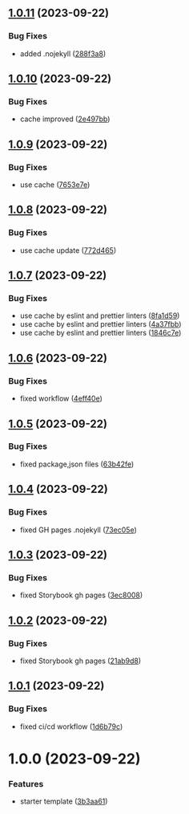 ## [1.0.11](https://github.com/gavrya/ts_react_vite_npm_lib_template/compare/v1.0.10...v1.0.11) (2023-09-22)


### Bug Fixes

* added .nojekyll ([288f3a8](https://github.com/gavrya/ts_react_vite_npm_lib_template/commit/288f3a879f2ba4219aaa4469e23d276ddb7b50e6))

## [1.0.10](https://github.com/gavrya/ts_react_vite_npm_lib_template/compare/v1.0.9...v1.0.10) (2023-09-22)


### Bug Fixes

* cache improved ([2e497bb](https://github.com/gavrya/ts_react_vite_npm_lib_template/commit/2e497bb93f4c67cfcdce0c03ae6c3586f9082a7a))

## [1.0.9](https://github.com/gavrya/ts_react_vite_npm_lib_template/compare/v1.0.8...v1.0.9) (2023-09-22)


### Bug Fixes

* use cache ([7653e7e](https://github.com/gavrya/ts_react_vite_npm_lib_template/commit/7653e7ed8819e7593f78611d836dc66eb3455b40))

## [1.0.8](https://github.com/gavrya/ts_react_vite_npm_lib_template/compare/v1.0.7...v1.0.8) (2023-09-22)


### Bug Fixes

* use cache update ([772d465](https://github.com/gavrya/ts_react_vite_npm_lib_template/commit/772d4652939b4369bd951519f36a1e04fe0e64d5))

## [1.0.7](https://github.com/gavrya/ts_react_vite_npm_lib_template/compare/v1.0.6...v1.0.7) (2023-09-22)


### Bug Fixes

* use cache by eslint and prettier linters ([8fa1d59](https://github.com/gavrya/ts_react_vite_npm_lib_template/commit/8fa1d59528185137b17acbfefde597f791839381))
* use cache by eslint and prettier linters ([4a37fbb](https://github.com/gavrya/ts_react_vite_npm_lib_template/commit/4a37fbb4c011eb2f61d3842b9336f31e237fc8eb))
* use cache by eslint and prettier linters ([1846c7e](https://github.com/gavrya/ts_react_vite_npm_lib_template/commit/1846c7e4f86e78771f12a68b2ffe24529c9a3f95))

## [1.0.6](https://github.com/gavrya/ts_react_vite_npm_lib_template/compare/v1.0.5...v1.0.6) (2023-09-22)


### Bug Fixes

* fixed workflow ([4eff40e](https://github.com/gavrya/ts_react_vite_npm_lib_template/commit/4eff40e26c4d1b529623b98d6b2a5e0eca91ea32))

## [1.0.5](https://github.com/gavrya/ts_react_vite_npm_lib_template/compare/v1.0.4...v1.0.5) (2023-09-22)


### Bug Fixes

* fixed package,json files ([63b42fe](https://github.com/gavrya/ts_react_vite_npm_lib_template/commit/63b42fed73032fa4835deced11b0248356afd1bc))

## [1.0.4](https://github.com/gavrya/ts_react_vite_npm_lib_template/compare/v1.0.3...v1.0.4) (2023-09-22)


### Bug Fixes

* fixed GH pages .nojekyll ([73ec05e](https://github.com/gavrya/ts_react_vite_npm_lib_template/commit/73ec05e09dc11b770d49a2e6e9519e01ebd95074))

## [1.0.3](https://github.com/gavrya/ts_react_vite_npm_lib_template/compare/v1.0.2...v1.0.3) (2023-09-22)


### Bug Fixes

* fixed Storybook gh pages ([3ec8008](https://github.com/gavrya/ts_react_vite_npm_lib_template/commit/3ec8008cbd770a9ca8fb1752cbd85957f3747cfc))

## [1.0.2](https://github.com/gavrya/ts_react_vite_npm_lib_template/compare/v1.0.1...v1.0.2) (2023-09-22)


### Bug Fixes

* fixed Storybook gh pages ([21ab9d8](https://github.com/gavrya/ts_react_vite_npm_lib_template/commit/21ab9d8bb6d26e0f35f1138ca25bf11892b7f9c9))

## [1.0.1](https://github.com/gavrya/ts_react_vite_npm_lib_template/compare/v1.0.0...v1.0.1) (2023-09-22)


### Bug Fixes

* fixed ci/cd workflow ([1d6b79c](https://github.com/gavrya/ts_react_vite_npm_lib_template/commit/1d6b79c7467775d0c58dd0aca505ea6db842ad82))

# 1.0.0 (2023-09-22)


### Features

* starter template ([3b3aa61](https://github.com/gavrya/ts_react_vite_npm_lib_template/commit/3b3aa61f5a2ac9d4fa12c5901c54a68cf0113f3a))
